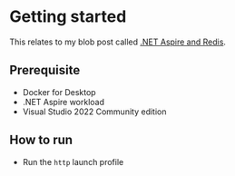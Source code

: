 # Getting started

This relates to my blob post called [.NET Aspire and Redis](https://blog.garrardkitchen.com/dotneet-aspire-and-redis).

## Prerequisite

- Docker for Desktop
- .NET Aspire workload
- Visual Studio 2022 Community edition

## How to run

-  Run the `http` launch profile